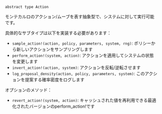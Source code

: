 ```
abstract type Action
```

モンテカルロのアクション/ムーブを表す抽象型で、システムに対して実行可能です。

具体的なサブタイプは以下を実装する必要があります：

  * `sample_action!(action, policy, parameters, system, rng)`: ポリシーから新しいアクションをサンプリングします
  * `perform_action!(system, action)`: アクションを適用してシステムの状態を変更します
  * `invert_action!(action, system)`: アクションを反転/逆転させます
  * `log_proposal_density(action, policy, parameters, system)`: このアクションを提案する確率密度をログします

オプションのメソッド：

  * `revert_action!(system, action)`: キャッシュされた値を再利用できる最適化されたバージョンのperform_action!です

